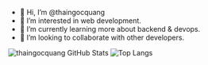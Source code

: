 - 👋 Hi, I’m @thaingocquang
- 👀 I’m interested in web development.
- 🌱 I’m currently learning more about backend & devops.
- 💞️ I’m looking to collaborate with other developers.

![thaingocquang GitHub Stats](https://github-readme-stats.vercel.app/api?username=thaingocquang&show_icons=true&theme=dracula&line_height=40)
![Top Langs](https://github-readme-stats.vercel.app/api/top-langs/?username=thaingocquang&theme=dracula&hide=html,less)


<!---
thaingocquang/thaingocquang is a ✨ special ✨ repository because its `README.md` (this file) appears on your GitHub profile.
You can click the Preview link to take a look at your changes.
--->
